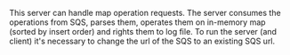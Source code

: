 This server can handle map operation requests.
The server consumes the operations from SQS, parses them, operates
them on in-memory map (sorted by insert order) and rights them to log file.
To run the server (and client) it's necessary to change the url 
of the SQS to an existing SQS url.
